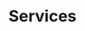 ---
title: Services
permalink: /services/
layout: base.liquid
content_blocks:
  - _bookshop_name: section/hero
    heading: Our Services.
    subheading: We ensure Quality Design.
    image: /images/header/services-folding-img.jpg
---